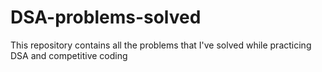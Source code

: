 # DSA-problems-solved
This repository contains all the problems that I've solved while practicing DSA and competitive coding
